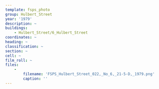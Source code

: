 ```yaml
---
template: fsps_photo
group: Hulbert_Street
year: '1979'
description: ~
buildings:
    - Hulbert_Street/6_Hulbert_Street
coordinates: ~
heading: ~
classification: ~
section: ~
cell: ~
film_roll: ~
files:
    -
        filename: 'FSPS_Hulbert_Street_022,_No_6,_21-5-D,_1979.png'
        caption: ''
---
```

